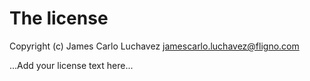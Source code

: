 # The license

Copyright (c) James Carlo Luchavez <jamescarlo.luchavez@fligno.com>

...Add your license text here...